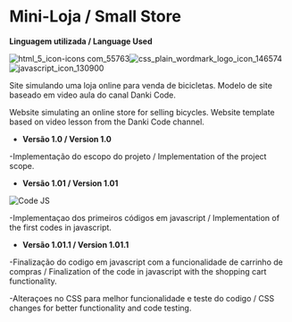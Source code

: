 # Mini-Loja / Small Store

__Linguagem utilizada / Language Used__

![html_5_icon-icons com_55763](https://user-images.githubusercontent.com/120213605/220462726-c4e781a2-d403-4199-8414-bb47fe89fdb9.png)![css_plain_wordmark_logo_icon_146574](https://user-images.githubusercontent.com/120213605/220462723-dff5f3a5-a742-48e6-b9ee-248d1e3b47cc.png)![javascript_icon_130900](https://user-images.githubusercontent.com/120213605/220462729-39d76565-3f57-40e2-8fea-fd336f883a21.png)


Site simulando uma loja online para venda de bicicletas. Modelo de site baseado em video aula do canal Danki Code.

Website simulating an online store for selling bicycles. Website template based on video lesson from the Danki Code channel.

* __Versão 1.0 / Version 1.0__

-Implementação do escopo do projeto / Implementation of the project scope.

* __Versão 1.01 / Version 1.01__

![Code JS](https://user-images.githubusercontent.com/120213605/220422524-eb2fffbb-797a-48da-82fe-85a1b9a857c8.png)

-Implementaçao dos primeiros códigos em javascript / Implementation of the first codes in javascript.

* __Versão 1.01.1 / Version 1.01.1__

-Finalização do codigo em javascript com a funcionalidade de carrinho de compras / Finalization of the code in javascript with the shopping cart functionality.

-Alteraçoes no CSS para melhor funcionalidade e teste do codigo / CSS changes for better functionality and code testing.
